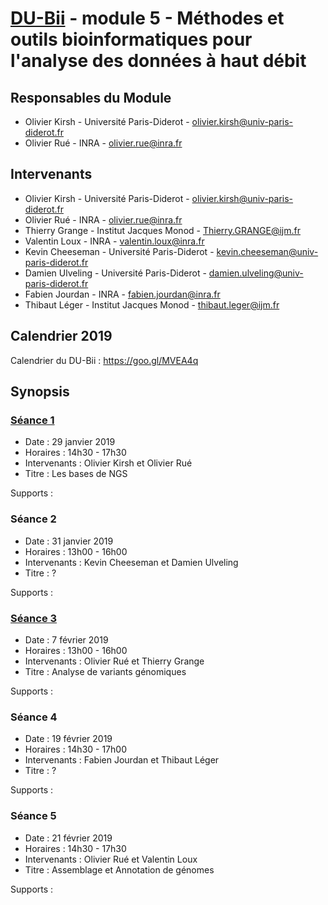 # [DU-Bii](https://du-bii.github.io/accueil) - module 5 - Méthodes et outils bioinformatiques pour l'analyse des données à haut débit

## Responsables du Module
* Olivier Kirsh - Université Paris-Diderot - olivier.kirsh@univ-paris-diderot.fr
* Olivier Rué - INRA - olivier.rue@inra.fr

## Intervenants
* Olivier Kirsh - Université Paris-Diderot - olivier.kirsh@univ-paris-diderot.fr
* Olivier Rué - INRA - olivier.rue@inra.fr
* Thierry Grange - Institut Jacques Monod - Thierry.GRANGE@ijm.fr
* Valentin Loux - INRA - valentin.loux@inra.fr
* Kevin Cheeseman - Université Paris-Diderot - kevin.cheeseman@univ-paris-diderot.fr
* Damien Ulveling - Université Paris-Diderot - damien.ulveling@univ-paris-diderot.fr
* Fabien Jourdan - INRA - fabien.jourdan@inra.fr
* Thibaut Léger - Institut Jacques Monod - thibaut.leger@ijm.fr

## Calendrier 2019

Calendrier du DU-Bii : https://goo.gl/MVEA4q

## Synopsis

### [Séance 1](https://github.com/DU-Bii/module-5-Methodes-Outils/tree/master/seance1)

- Date : 29 janvier 2019
- Horaires : 14h30 - 17h30
- Intervenants : Olivier Kirsh et Olivier Rué
- Titre : Les bases de NGS

Supports :

### Séance 2

- Date : 31 janvier 2019
- Horaires : 13h00 - 16h00
- Intervenants : Kevin Cheeseman et Damien Ulveling
- Titre : ?

Supports :

### [Séance 3](https://github.com/DU-Bii/module-5-Methodes-Outils/tree/master/seance3)

- Date : 7 février 2019
- Horaires : 13h00 - 16h00
- Intervenants : Olivier Rué et Thierry Grange
- Titre : Analyse de variants génomiques

Supports :

### Séance 4

- Date : 19 février 2019
- Horaires : 14h30 - 17h00
- Intervenants : Fabien Jourdan et Thibaut Léger
- Titre : ?

Supports :

### Séance 5

- Date : 21 février 2019
- Horaires : 14h30 - 17h30
- Intervenants : Olivier Rué et Valentin Loux
- Titre : Assemblage et Annotation de génomes

Supports :
